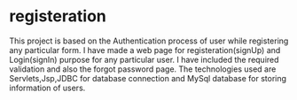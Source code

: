 # registeration
This project is based on the Authentication process of user while registering any particular form.
I have made a web page for registeration(signUp) and Login(signIn) purpose for any particular user.
I have included the required validation and also the forgot password page.
The technologies used are Servlets,Jsp,JDBC for database connection and MySql database for storing information of users.
